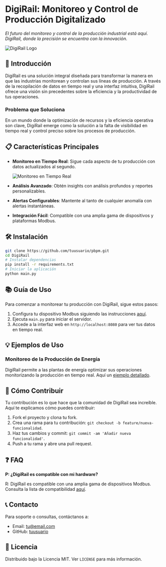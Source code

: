 # DigiRail: Monitoreo y Control de Producción Digitalizado

_El futuro del monitoreo y control de la producción industrial está aquí. DigiRail, donde la precisión se encuentra con la innovación._

![DigiRail Logo](link_to_logo.png) <!-- Reemplaza "link_to_logo.png" con la ruta a tu logotipo -->

## 🚀 Introducción

DigiRail es una solución integral diseñada para transformar la manera en que las industrias monitorean y controlan sus líneas de producción. A través de la recopilación de datos en tiempo real y una interfaz intuitiva, DigiRail ofrece una visión sin precedentes sobre la eficiencia y la productividad de tus operaciones.

### Problema que Soluciona

En un mundo donde la optimización de recursos y la eficiencia operativa son clave, DigiRail emerge como la solución a la falta de visibilidad en tiempo real y control preciso sobre los procesos de producción.

## 📋 Características Principales

- **Monitoreo en Tiempo Real**: Sigue cada aspecto de tu producción con datos actualizados al segundo.
  
  ![Monitoreo en Tiempo Real](link_to_feature_image.png) <!-- Añade una imagen ilustrativa -->

- **Análisis Avanzado**: Obtén insights con análisis profundos y reportes personalizables.
- **Alertas Configurables**: Mantente al tanto de cualquier anomalía con alertas instantáneas.
- **Integración Fácil**: Compatible con una amplia gama de dispositivos y plataformas Modbus.

## 🛠 Instalación

```bash
git clone https://github.com/tuusuario/pbpm.git
cd DigiRail
# Instalar dependencias
pip install -r requirements.txt
# Iniciar la aplicación
python main.py
```

## 📚 Guía de Uso

Para comenzar a monitorear tu producción con DigiRail, sigue estos pasos:

1. Configura tu dispositivo Modbus siguiendo las instrucciones [aquí](link_to_modbus_config).
2. Ejecuta `main.py` para iniciar el servidor.
3. Accede a la interfaz web en `http://localhost:8080` para ver tus datos en tiempo real.

## 💡 Ejemplos de Uso

### Monitoreo de la Producción de Energía

DigiRail permite a las plantas de energía optimizar sus operaciones monitorizando la producción en tiempo real. Aquí un [ejemplo detallado](link_to_example).

## 🤝 Cómo Contribuir

Tu contribución es lo que hace que la comunidad de DigiRail sea increíble. Aquí te explicamos cómo puedes contribuir:

1. Fork el proyecto y clona tu fork.
2. Crea una rama para tu contribución: `git checkout -b feature/nueva-funcionalidad`.
3. Haz tus cambios y commit: `git commit -am 'Añadir nueva funcionalidad'`.
4. Push a tu rama y abre una pull request.

## ❓ FAQ

**P: ¿DigiRail es compatible con mi hardware?**

R: DigiRail es compatible con una amplia gama de dispositivos Modbus. Consulta la lista de compatibilidad [aquí](link_to_compatibility_list).

## 📞 Contacto

Para soporte o consultas, contáctanos a:

- Email: tu@email.com
- GitHub: [tuusuario](https://github.com/tuusuario)

## 📄 Licencia

Distribuido bajo la Licencia MIT. Ver `LICENSE` para más información.